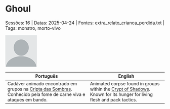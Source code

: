 
# Ghoul

Sessões: 16 | Datas: 2025-04-24 | Fontes: extra_relato_crianca_perdida.txt | Tags: monstro, morto-vivo

![Ghoul](docs/dm/-/monsters/blank.png)

| Português | English |
|-----------|---------|
| Cadáver animado encontrado em grupos na [Cripta das Sombras](cripta_das_sombras.md). Conhecido pela fome de carne viva e ataques em bando. | Animated corpse found in groups within the [Crypt of Shadows](cripta_das_sombras.md). Known for its hunger for living flesh and pack tactics. |

